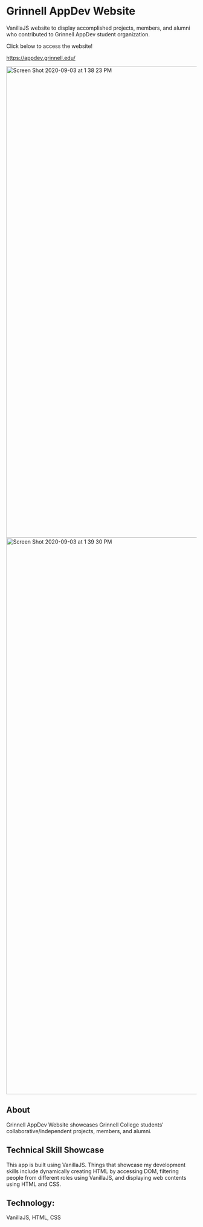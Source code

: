 # Grinnell AppDev Website
VanillaJS website to display accomplished projects, members, and alumni who contributed to Grinnell AppDev student organization.

Click below to access the website!

https://appdev.grinnell.edu/

<img width="1246" alt="Screen Shot 2020-09-03 at 1 38 23 PM" src="https://user-images.githubusercontent.com/25372543/93460494-3f9fe500-f91e-11ea-9269-bad670c93f15.png">
<img width="1471" alt="Screen Shot 2020-09-03 at 1 39 30 PM" src="https://user-images.githubusercontent.com/25372543/93460482-3c0c5e00-f91e-11ea-8b36-265335f972b7.png">



## About

Grinnell AppDev Website showcases Grinnell College students' collaborative/independent projects, members, and alumni.



## Technical Skill Showcase

This app is built using VanillaJS. Things that showcase my development skills include dynamically creating HTML by accessing DOM, filtering people from different roles using VanillaJS, and displaying web contents using HTML and CSS.

## Technology: 

VanillaJS, HTML, CSS

